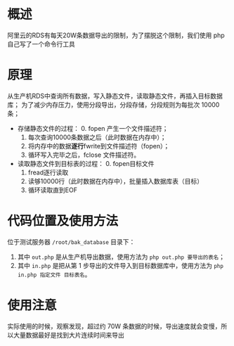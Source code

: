 # 概述
阿里云的RDS有每天20W条数据导出的限制，为了摆脱这个限制，我们使用 php 自己写了一个命令行工具

# 原理

从生产机RDS中查询所有数据，写入静态文件，读取静态文件，再插入目标数据库；
为了减少内存压力，使用分段导出，分段存储，分段规则为每批次 10000 条；

- 存储静态文件的过程：
	0. fopen 产生一个文件描述符；
	1. 每次查询10000条数据之后（此时数据在内存中）；
	2. 将内存中的数据**逐行**fwrite到文件描述符（fopen）；
	3. 循环写入完毕之后，fclose 文件描述符。
- 读取静态文件到目标表的过程：
	0. fopen目标文件
	1. fread逐行读取
	2. 读够10000行（此时数据在内存中），批量插入数据库表（目标）
	3. 循环读取直到EOF


# 代码位置及使用方法

位于测试服务器 `/root/bak_database` 目录下：
1. 其中 `out.php` 是从生产机导出数据，使用方法为 `php out.php 要导出的表名`；
2. 其中 `in.php` 是把从第 1 步导出的文件导入到目标数据库中，使用方法为 `php in.php 指定文件 目标表名`。

# 使用注意

实际使用的时候，观察发现，超过约 70W 条数据的时候，导出速度就会变慢，所以大量数据最好是找到大片连续时间来导出
